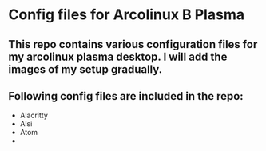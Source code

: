 # Config files for Arcolinux B Plasma
## This repo contains various configuration files for my arcolinux plasma desktop. I will add the images of my setup gradually. 
## Following config files are included in the repo:
* Alacritty
* Alsi
* Atom
* 
